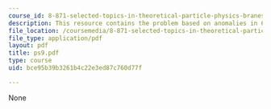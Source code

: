 ```yaml
---
course_id: 8-871-selected-topics-in-theoretical-particle-physics-branes-and-gauge-theory-dynamics-fall-2004
description: This resource contains the problem based on anomalies in 6 dimensions.
file_location: /coursemedia/8-871-selected-topics-in-theoretical-particle-physics-branes-and-gauge-theory-dynamics-fall-2004/bce95b39b3261b4c22e3ed87c760d77f_ps9.pdf
file_type: application/pdf
layout: pdf
title: ps9.pdf
type: course
uid: bce95b39b3261b4c22e3ed87c760d77f

---
```

None